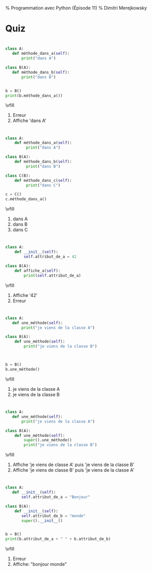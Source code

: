 % Programmation avec Python (Épisode 11)
% Dimitri Merejkowsky


# Quiz

#

```python
class A:
   def méthode_dans_a(self):
       print("dans A")

class B(A):
   def méthode_dans_b(self):
       print("dans B")


b = B()
print(b.méthode_dans_a())
```

\vfill

1. Erreur
2. Affiche 'dans A'

#



```python
class A:
    def méthode_dans_a(self):
         print("dans A")

class B(A):
    def méthode_dans_b(self):
         print("dans B")

class C(B):
    def méthode_dans_c(self):
         print("dans C")

c = C()
c.méthode_dans_a()
```

\vfill

1. dans A
2. dans B
3. dans C

#


```python
class A:
    def __init__(self):
        self.attribut_de_a = 42

class B(A):
    def affiche_a(self):
        print(self.attribut_de_a)

```

\vfill

1. Affiche '42'
2. Erreur

#

```python
class A:
   def une_méthode(self):
       print("je viens de la classe A")

class B(A):
    def une_méthode(self):
        print("je viens de la classe B")



b = B()
b.une_méthode()
```

\vfill

1. je viens de la classe A
2. je viens de la classe B

#

```python
class A:
   def une_méthode(self):
       print("je viens de la classe A")

class B(A):
    def une_méthode(self):
        super().une_méthode()
        print("je viens de la classe B")
```

\vfill

1. Affiche 'je viens de classe A' puis 'je viens de la classe B'
1. Affiche 'je viens de classe B' puis 'je viens de la classe A'

#

```python
class A:
   def __init__(self):
       self.attribut_de_a = "Bonjour"

class B(A):
    def __init__(self):
       self.attribut_de_b = "monde"
       super().__init__()


b = B()
print(b.attribut_de_a + " " + b.attribut_de_b)
```

\vfill

1. Erreur
2. Affiche: "bonjour monde"
